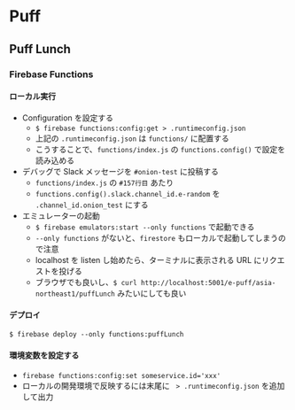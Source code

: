 # Puff
## Puff Lunch
### Firebase Functions
#### ローカル実行
- Configuration を設定する
  - `$ firebase functions:config:get > .runtimeconfig.json`
  - 上記の `.runtimeconfig.json` は `functions/` に配置する
  - こうすることで、`functions/index.js` の `functions.config()` で設定を読み込める
- デバッグで Slack メッセージを `#onion-test` に投稿する
  - `functions/index.js` の `#157行目` あたり
  - `functions.config().slack.channel_id.e-random` を `.channel_id.onion_test` にする
- エミュレーターの起動
  - `$ firebase emulators:start --only functions` で起動できる
  - `--only functions` がないと、`firestore` もローカルで起動してしまうので注意
  - localhost を listen し始めたら、ターミナルに表示される URL にリクエストを投げる
  - ブラウザでも良いし、`$ curl http://localhost:5001/e-puff/asia-northeast1/puffLunch` みたいにしても良い
#### デプロイ
`$ firebase deploy --only functions:puffLunch`
#### 環境変数を設定する
- `firebase functions:config:set someservice.id='xxx'`
- ローカルの開発環境で反映するには末尾に ` > .runtimeconfig.json` を追加して出力
